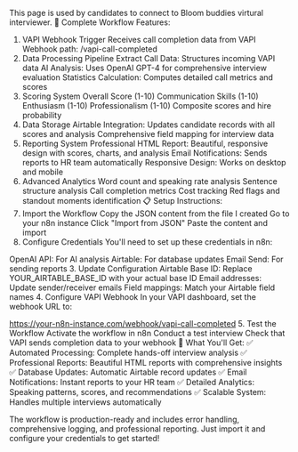 This page is used by candidates to connect to Bloom buddies virtural interviewer.
🚀 Complete Workflow Features:
1. VAPI Webhook Trigger
Receives call completion data from VAPI
Webhook path: /vapi-call-completed
2. Data Processing Pipeline
Extract Call Data: Structures incoming VAPI data
AI Analysis: Uses OpenAI GPT-4 for comprehensive interview evaluation
Statistics Calculation: Computes detailed call metrics and scores
3. Scoring System
Overall Score (1-10)
Communication Skills (1-10)
Enthusiasm (1-10)
Professionalism (1-10)
Composite scores and hire probability
4. Data Storage
Airtable Integration: Updates candidate records with all scores and analysis
Comprehensive field mapping for interview data
5. Reporting System
Professional HTML Report: Beautiful, responsive design with scores, charts, and analysis
Email Notifications: Sends reports to HR team automatically
Responsive Design: Works on desktop and mobile
6. Advanced Analytics
Word count and speaking rate analysis
Sentence structure analysis
Call completion metrics
Cost tracking
Red flags and standout moments identification
📋 Setup Instructions:
1. Import the Workflow
Copy the JSON content from the file I created
Go to your n8n instance
Click "Import from JSON"
Paste the content and import
2. Configure Credentials
You'll need to set up these credentials in n8n:

OpenAI API: For AI analysis
Airtable: For database updates
Email Send: For sending reports
3. Update Configuration
Airtable Base ID: Replace YOUR_AIRTABLE_BASE_ID with your actual base ID
Email addresses: Update sender/receiver emails
Field mappings: Match your Airtable field names
4. Configure VAPI Webhook
In your VAPI dashboard, set the webhook URL to:


https://your-n8n-instance.com/webhook/vapi-call-completed
5. Test the Workflow
Activate the workflow in n8n
Conduct a test interview
Check that VAPI sends completion data to your webhook
🎯 What You'll Get:
✅ Automated Processing: Complete hands-off interview analysis
✅ Professional Reports: Beautiful HTML reports with comprehensive insights
✅ Database Updates: Automatic Airtable record updates
✅ Email Notifications: Instant reports to your HR team
✅ Detailed Analytics: Speaking patterns, scores, and recommendations
✅ Scalable System: Handles multiple interviews automatically

The workflow is production-ready and includes error handling, comprehensive logging, and professional reporting. Just import it and configure your credentials to get started!